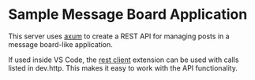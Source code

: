 # Sample Message Board Application
This server uses [axum](https://github.com/tokio-rs/axum/) to create a REST API for managing posts in a message board-like application.

If used inside VS Code, the [rest client](https://github.com/Huachao/vscode-restclient) extension can be used with calls listed in dev.http. This makes it easy to work with the API functionality.